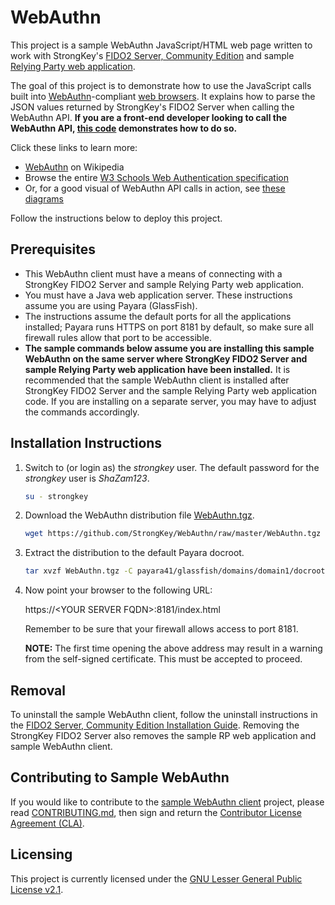 # WebAuthn
This project is a sample WebAuthn JavaScript/HTML web page written to work with StrongKey's [FIDO2 Server, Community Edition](https://github.com/StrongKey/FIDO-Server) and sample [Relying Party web application](https://github.com/StrongKey/relying-party-java).

The goal of this project is to demonstrate how to use the JavaScript calls built into [WebAuthn](https://www.w3.org/TR/webauthn/)-compliant [web browsers](https://caniuse.com/#search=webauthn). It explains how to parse the JSON values returned by StrongKey's FIDO2 Server when calling the WebAuthn API. **If you are a front-end developer looking to call the WebAuthn API, [this code](https://github.com/StrongKey/WebAuthn/blob/master/dist/js/fido2demo.js) demonstrates how to do so.**

Click these links to learn more:

- [WebAuthn](https://en.wikipedia.org/wiki/WebAuthn) on Wikipedia
- Browse the entire [W3 Schools Web Authentication specification](https://www.w3.org/TR/webauthn/)
- Or, for a good visual of WebAuthn API calls in action, see [these diagrams](https://www.w3.org/TR/webauthn/#api)

Follow the instructions below to deploy this project.

## Prerequisites

- This WebAuthn client must have a means of connecting with a StrongKey FIDO2 Server and sample Relying Party web application.  
- You must have a Java web application server. These instructions assume you are using Payara (GlassFish).
- The instructions assume the default ports for all the applications installed; Payara runs HTTPS on port 8181 by default, so make sure all firewall rules allow that port to be accessible.
- **The sample commands below assume you are installing this sample WebAuthn on the same server where StrongKey FIDO2 Server and sample Relying Party web application have been installed.** It is recommended that the sample WebAuthn client is installed after StrongKey FIDO2 Server and the sample Relying Party web application code. If you are installing on a separate server, you may have to adjust the commands accordingly.

## Installation Instructions

1. Switch to (or login as) the _strongkey_ user. The default password for the _strongkey_ user is _ShaZam123_.
  
    ```sh
    su - strongkey
    ```

2. Download the WebAuthn distribution file [WebAuthn.tgz](https://github.com/StrongKey/WebAuthn/blob/master/WebAuthn.tgz).

    ```sh
    wget https://github.com/StrongKey/WebAuthn/raw/master/WebAuthn.tgz
    ```

3. Extract the distribution to the default Payara docroot.

    ```sh
    tar xvzf WebAuthn.tgz -C payara41/glassfish/domains/domain1/docroot/
    ```

4. Now point your browser to the following URL:

    https://\<YOUR SERVER FQDN>:8181/index.html
    
    Remember to be sure that your firewall allows access to port 8181.
    
    **NOTE:** The first time opening the above address may result in a warning from the self-signed certificate. This must be accepted to proceed.  


## Removal
To uninstall the sample WebAuthn client, follow the uninstall instructions in the [FIDO2 Server, Community Edition Installation Guide](https://github.com/StrongKey/FIDO-Server/blob/master/docs/Installation_Guide_Linux.md#removal). Removing the StrongKey FIDO2 Server also removes the sample RP web application and sample WebAuthn client.

## Contributing to Sample WebAuthn
If you would like to contribute to the [sample WebAuthn client](https://github.com/StrongKey/WebAuthn) project, please read [CONTRIBUTING.md](https://github.com/StrongKey/WebAuthn/blob/master/CONTRIBUTING.md), then sign and return the [Contributor License Agreement (CLA)](https://cla-assistant.io/StrongKey/FIDO-Server).

## Licensing
This project is currently licensed under the [GNU Lesser General Public License v2.1](https://github.com/StrongKey/relying-party-java/blob/master/LICENSE).


